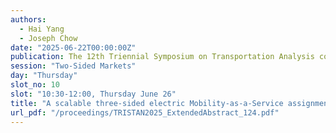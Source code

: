 ```yaml
---
authors:
  - Hai Yang
  - Joseph Chow
date: "2025-06-22T00:00:00Z"
publication: The 12th Triennial Symposium on Transportation Analysis conference
session: "Two-Sided Markets"
day: "Thursday"
slot_no: 10
slot: "10:30-12:00, Thursday June 26"
title: "A scalable three-sided electric Mobility-as-a-Service assignment game model with charging activity"
url_pdf: "/proceedings/TRISTAN2025_ExtendedAbstract_124.pdf"
---
```

